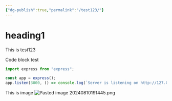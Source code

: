 ```yaml
---
{"dg-publish":true,"permalink":"/test123/"}
---
```



# heading1

This is test123

Code block test
```js
import express from "express";

const app = express();
app.listen(3000, () => console.log(`Server is listening on http://127.0.0.1:3000`));
```

This is image
![Pasted image 20240810191445.png](/img/user/Pasted%20image%2020240810191445.png)